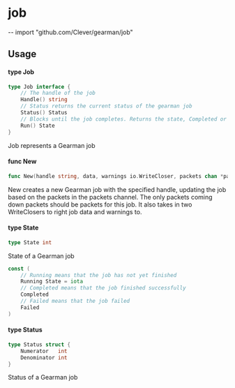 # job
--
    import "github.com/Clever/gearman/job"


## Usage

#### type Job

```go
type Job interface {
	// The handle of the job
	Handle() string
	// Status returns the current status of the gearman job
	Status() Status
	// Blocks until the job completes. Returns the state, Completed or Failed.
	Run() State
}
```

Job represents a Gearman job

#### func  New

```go
func New(handle string, data, warnings io.WriteCloser, packets chan *packet.Packet) Job
```
New creates a new Gearman job with the specified handle, updating the job based
on the packets in the packets channel. The only packets coming down packets
should be packets for this job. It also takes in two WriteClosers to right job
data and warnings to.

#### type State

```go
type State int
```

State of a Gearman job

```go
const (
	// Running means that the job has not yet finished
	Running State = iota
	// Completed means that the job finished successfully
	Completed
	// Failed means that the job failed
	Failed
)
```

#### type Status

```go
type Status struct {
	Numerator   int
	Denominator int
}
```

Status of a Gearman job

